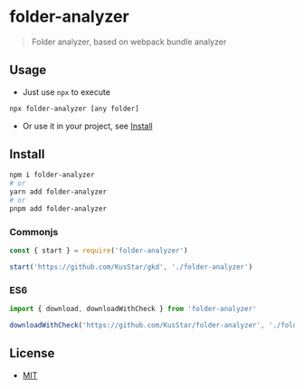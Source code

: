 # folder-analyzer

> Folder analyzer, based on webpack bundle analyzer

## Usage

- Just use `npx` to execute

```sh
npx folder-analyzer [any folder]
```

- Or use it in your project, see [Install](#install)

## Install

```sh
npm i folder-analyzer
# or
yarn add folder-analyzer
# or
pnpm add folder-analyzer
```

### Commonjs

```js
const { start } = require('folder-analyzer')

start('https://github.com/KusStar/gkd', './folder-analyzer')
```

### ES6

```js
import { download, downloadWithCheck } from 'folder-analyzer'

downloadWithCheck('https://github.com/KusStar/folder-analyzer', './folder-analyzer')
```

## License

- [MIT](./LICENSE)
